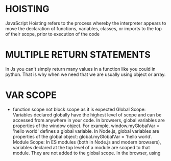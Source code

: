 # HOISTING 
JavaScript Hoisting refers to the process whereby the interpreter appears to move the declaration of functions, variables, classes, or imports to the top of their scope, prior to execution of the code


# MULTIPLE RETURN STATEMENTS
In Js you can't simply return many values in a function like you could in python.
That is why when we need that we are usually using object or array.

# VAR SCOPE
- function scope not block scope as it is expected
  Global Scope:
  Variables declared globally have the highest level of scope and can be accessed from anywhere in your code.
  In browsers, global variables are properties of the window object. For example, window.myGlobalVar = 'hello world' defines a global variable.
  In Node.js, global variables are properties of the global object: global.myGlobalVar = 'hello world'.
  Module Scope:
  In ES modules (both in Node.js and modern browsers), variables declared at the top level of a module are scoped to that module. They are not added to the global scope.
  In the browser, using <script type="module"> creates a module scope for that script.
  Function Scope:
  Variables declared with var (we try to avoid this) are limited to the function scope. They are accessible only within that function and any nested functions.
  Block Scope:
  ES6 introduced block scope with the let and const keywords. A block is typically defined by curly braces {}, like in if statements, loops, and other blocks of code.
  Variables declared with let and const are confined to their block, making them more predictable and reducing the chances of accidental variable hoisting.
# Anonymous functions
- no name
- useful when creating a function to be used only once, or to create a quick closure

# using a named function
```js
  function double(a) {
    return a + a;
  }
  conversions(double, 1, 2, 3);
  // 2 4 6
```
```js
// using an anonymous function
conversions(
  function (a) {
    return a + a;
  },
  1,
  2,
  3,
);
// 2 4 6
```

Function called by test internally is an anonymous function
```js
    function test(a, b) {
      return function(a, b) {a + b}
    }
```


# IIFE - immediately invoked function expression
```js
    (function () {
  console.log("JavaScript: at least it's not Java");
})();


// JavaScript: at least it's not Java
```

```js
const result = (function (a, b) {
  return a + b;
})(1, 2);

console.log(result);
// 3
```

The function is defined and then immediately called. It looks nasty, but it's occasionally useful for a couple of reasons:

Scope: It has its own scope
Expression: Can be convenient for computing a value as a single expression (like above)
Async: Can be used to quickly run code in an async function (we'll cover this later)

# 😵‍💫❗YOU CAN DO THAT 
```js
  const total = function calculateTotal(numMessages, bytesPerMessage) {
  return numMessages * bytesPerMessage;
  }(100, 24);
```


# *THIS* KEYWORD
# 1. EXPECTED BEHAVIOUR
This refers to an object that it was invoked in
```js
  const person = {
    name: "test",
    getName() {
      return this.name
    }
  }

  console.log(person.getName())
```

# 2. Window Context
*This* is not limited to objects or classes. That's where the problems start.
In the global window context This refers to the window
```js
 
  console.log(this) // Window
```
# 3. Node context Strict Mode
console.log(this) // undefined

# 4. Node context old
console.log(this) // {}

# 5. Arrow functions
Arrow functions inherit value of this from the parent scope
In the example below this would result in undefined - we are invoking it in node runtime in strict mode, global this 
in this context is undefined

```js
const person = {
  name: "test",
  getName: () =>  {
    return this.name
  }
}

console.log(person.getName()) // UNDEFINED 

```

# ARROW FUNCTIONS
What's the Difference?
Fat arrow functions are usually declared as variables, while the function keyword may or may not be declared as a variable.
Fat arrow functions *handle object scoping in a more intuitive way* 
Fat arrow functions *don't work as constructors*
Fat arrow functions *do not have access to arguments*

❌ this will not work
```js
// const foo = (x, y ) => {
//   console.log(...arguments)
// }
//
// foo(1, 2 )
```

✅ this will
You can assign a standard function to a variable or you can make it a name foo
```js
const oldFoo = function(x, y) {
  console.log(...arguments)
}

oldFoo(1, 2) // 1, 2

function oldFoo2(x, y) {
  console.log(...arguments)
}

oldFoo2(1, 2) // 1, 2
```

With a fat-arrow function, the this keyword refers to the same context as its parent. In essence, fat arrow functions "preserve" the this context. That's why this this.firstName and this.lastName are undefined in this example:

```js
const author = {
  firstName: "Lane",
  lastName: "Wagner",
  getName: () => {
    return `${this.firstName} ${this.lastName}`;
  },
};
console.log(author.getName());
// Prints: undefined undefined
// because `this` still refers to the global object
// and `firstName` and `lastName` are not defined globally
```


# SPREAD
The spread syntax shallow-copies the properties of the objects you're spreading. If properties have the same name, the last (right-most) object's property will overwrite the previous ones
```js 
  function mergeTemplates(defaultTemplates, customTemplates) {
  return {
    ...defaultTemplates, 
    ...customTemplates
  }
  // ?
}
```

# BIND 
In js methods ARE NOT BOUND TO THEIR OBJECT BY DEFAULT. So if we want to use a method as a callback function we may 
run into issues.
For example we want to use getName from person object:

✅ Works as expected
```js
const person = {
  name: "name",
  getName() {
    console.log( this.name)
  }
}

person.getName()
```
❌ Will not work
```js
  const boundMethodTest = person.getName;
// boundMethodTest(); // TypeError: Cannot read properties of undefined (reading 'name')
```

✅ In order to use this method we need to bind it to the person object
```js
const boundMethodCorrect = person.getName.bind(person)
boundMethodCorrect() // name
```

# Callback with bind example
```js
const campaign = {
  name: "Welcome Campaign",
  maxMessages: 100,
  sentMessages: 30,
  sendMessage() {
    this.sentMessages++;
  },
};

function sendWelcome(name, callback) {
  callback();
  console.log(`Sending: "Welcome ${name}! We are so glad you are here."`);
}

console.log("Campaign Messages:", campaign.sentMessages);

// don't touch above this line

sendWelcome("Tyler", campaign.sendMessage.bind(campaign));

// don't touch below this line

console.log("Campaign Messages:", campaign.sentMessages);
```


# CLASSES 
Templates for creating objects. 

```js
    class User {
      constructor(name, age) {
        this.name = name;
        this.age = age;
     }
  }
  const user = new User("Lane", 100);
```

❗ *Class* declaration creates a new class
❗ *constructor* is a method that is called when new object (new instance of a class) is created
❗ *new* keyword calls the constructor method and creates a new instance of the class

 By default all class properties are public, they can be accessed and modified from outside the class. 
```js
  const film = new Movie('Pulp Fiction')
  console.log(film.name);
  film.name = "Fuck you that's why"
  console.log(film.name) // Fuck you that's why
```
# PRIVATE PROPERTIES + SETTERS AND GETTERS
To get a private property define it at the top of the class with a hashtag
```js
class Movie2 {
  #name;
  constructor(name) {
    this.#name = name;
  }
  get title() {
    return this.#name;
  }
  set title(newTitle) {
    return this.#name = newTitle
  }
}

const film2 = new Movie2("Plebania");
console.log(film2.name); // undefined
console.log(film2.title)
```

# STATIC METHODS AND PROPERTIES
Can't be used by the instances of a class (objects created from the class templates). Useful for some internal 
calculations etc within a class.

```js
  class TestStatic {
  static count = 0;
  
  constructor(name) {
    this.name = name
  }
  
  static getCount() {
    console.log(this.count);
    return this.count;
  }

  // static member is not accessible - with private property we could access this 
  getCountFromInstance() {
    return this.count 
  }
}


  const test1 = new TestStatic("test1")
  console.log(test1.name) // test1

  test1.getCount() //: test1.getCount is not a function
  console.log(test1.count) // undefined
```


# STATIC METHODS ANOTHER EXAMPLE
- You can access class itself
- you can call some methods on the class from within the constructor function

```js 
  class Message {
  static TOTAL_MESSAGES = 0;
  static TOTAL_MESSAGE_LENGTH = 0;


  constructor(recipient, sender, body) {
    this.recipient = recipient;
    this.sender = sender;
    this.body = body;
    Message.TOTAL_MESSAGES++
    Message.TOTAL_MESSAGE_LENGTH  += body.length
  }

  static getAverageMessageLength() {
    console.log(Message.TOTAL_MESSAGES);
    console.log(Message.TOTAL_MESSAGE_LENGTH);
    return Math.round(this.TOTAL_MESSAGE_LENGTH / this.TOTAL_MESSAGES )
  }
}

const t = new Message('🍆', "🚀", "Cześć Marysia");
const t2 = new Message('🍆🍆', "🚀🚀", "Cześć Marysia sia");
console.log(Message.getAverageMessageLength())
```

# Getters and Setters 
Look like static methods but are accessed like properties without "()"
Notice that we've renamed this.name to this._name in our constructor to avoid a name collision with the getter itself.

```js
  class User {
  constructor(name, age) {
    this._name = name;
    this.age = age;
  }

  get name() {
    return this._name.toUpperCase();
  }
}

const lane = new User("Lane", 30);
console.log(lane.name); // LANE
```

```js
  class User {
  constructor(name, age) {
    this.name = name;
    this._age = age;
  }

  get age() {
    return this._age;
  }

  set age(value) {
    if (value < 0) {
      throw new Error("Age can't be negative.");
    }
    this._age = value;
  }
}

const lane = new User("Lane", 29);
lane.age = -5; // "Age can't be negative."
console.log(lane.age); // 29
```


Private Methods
Definition: Methods prefixed with # (e.g., #myMethod()), introduced in ES2022 for JavaScript classes.
Access: Only accessible within the class where they're defined. Cannot be called from outside the class or from instances.
Purpose: Encapsulate internal logic, prevent external access, and avoid name conflicts.
Static Methods
Definition: Methods prefixed with static (e.g., static myMethod()), available since ES6.
Access: Called directly on the class itself (e.g., ClassName.myMethod()), not on instances. Instances don't have access to them.
Purpose: Provide utility functions or behaviors that don't depend on instance state, like factory methods or constants.
Key Differences
Scope: Private methods are instance-bound and hidden; static methods are class-bound and shared.
Invocation: Private: this.#method() inside the class; Static: Class.method() outside.
Use Case: Private for internal encapsulation; Static for class-level operations without needing an instance.

# INHERITANCE
- Classes can inherit properties from other classes we do that using *extends* keyword
```js
class Sender {
  constructor(recipient) {
    this.recipient = recipient;
  }
}

class SMSSender extends Sender {
  sendMessage(message) {
    console.log(`Sending SMS to ${this.recipient}: ${message}`);
  }
}

class EmailSender extends Sender {
  sendMessage(message) {
    console.log(`Sending email to ${this.recipient}: ${message}`);

  }
}

const t = new SMSSender('TEST')
const te = new EmailSender('email')

t.sendMessage("Hello")
te.sendMessage("Idk")
// Sending SMS to TEST: Hello
// Sending email to email: Idk

```

# SUPER
The example from above works fine, but what if we want to add a constructor function to a class that inherits some 
properties from another class? In such case we need to call a constructor from that parent function too. 
For example lets say we want to add extra property to SMSSender class. Without super it will not work.
```js
class SMSSender extends Sender {
  constructor(someProperty, recipient) {
    super(recipient);
    this.someProperty = someProperty;
  }
  sendMessage(message) {
    console.log(`Sending SMS to ${this.recipient}: ${message}`);
  }
}
```

We can also use it to call parent method:
```js

class SMSSenderExtended extends SMSSender {
  constructor(someProperty, recipient) {
    super(recipient, someProperty);
  }
  send(message) {
    super.sendMessage(message)
  }
}

const t = new SMSSenderExtended(`some prop`, `recipient`)
t.send('whaaaaat')

```

# Another example
```js
class Sender {
  constructor(recipient) {
    this.recipient = recipient;
  }

  formatMessage(message) {
    return `To: ${this.recipient}, Message: ${message}`;
  }
}

class SMSSender extends Sender {
  constructor(recipient) {
    super(recipient)
  }
  formatMessage(message) {
    return `${super.formatMessage(message)} [SMS]`
  }
}

class EmailSender extends Sender {
  constructor(recipient) {
    super(recipient)
  }
  formatMessage(message) {
    return `${super.formatMessage(message)} [Email]`

  }
}

const t = new EmailSender('recipient')
console.log(t.formatMessage('Hi there'))


```

# INHERITANCE BEFORE CLASSES AND HOW IT ALL WORKS UNDER THE HOOD
Classes are just syntactic sugar for prototypes - underlying mechanism for inheritance. 
Every object in js has a prototype. It is stored internally in the property named __proto__ 
When object "inherits" from the parent it simply means that the parent is its 
prototype. At the very beginning of every prototype chain there is a prototype object. 
We can still create an object that has its prototype by using Object.create()
So when we create a new object its prototype is Object.prototype and Object.protytpe.__proto__ = null
```js
const newObj = {}
console.log(newObj.__proto__ === Object.prototype) // true
```
With classes, it's the same under the hood. When we create a class we also create an object who acts as the 
prototype for all new instances. 

```js
const pureTitan = {
  // (define a parent object / prototype)
  name: "Eren's mom",
  speak(msg) {
    console.log("*titan noises*");
  },
};
pureTitan.speak();
// *titan noises*

const beastTitan = Object.create(pureTitan); // (define a child)

console.log(beasTitan.__proto__ === pureTitan)

console.log(beastTitan.name); // (accessing .name from pureTitan)
console.log(beastTitan.__proto__.name); // (accessing .name from pureTitan)
// Eren's mom

beastTitan.name = "Zeke";
beastTitan.speak = function () {
  console.log(`${this.name} says, "I'm the Beast Titan"`);
};

beastTitan.speak();
// Zeke says, "I'm the Beast Titan"
```

# Object.getPrototypeOf() 
returns the prototype of an object

```js
const pureTitan = {
  name: "Eren's mom",
};

const beastTitan = Object.create(pureTitan);
beastTitan.name = "Zeke";

console.log(beastTitan); // { name: "Zeke" }
console.log(Object.getPrototypeOf(beastTitan)); // { name: "Eren's mom" }
console.log(Object.getPrototypeOf(Object.getPrototypeOf(beastTitan))); // {} (Object.prototype)
console.log(
        Object.getPrototypeOf(
                Object.getPrototypeOf(Object.getPrototypeOf(beastTitan)),
        ),
); // null (end of the chain)
```

# How Are Parent Members Accessed?
You might think that using Object.create() copies the properties from the parent object to the child object:

const pureTitan = {
name: "Eren's mom",
};

const beastTitan = Object.create(pureTitan);
console.log(beastTitan.name); // Eren's mom

JavaScript looks within the beastTitan object for the name property and doesn't find it because we never set one. So 
it *checks its prototype (using Object.getPrototypeOf(beastTitan))*, which is pureTitan, and finds the name property 
there. It uses that value instead.

```js
const user = {

  name: "Default User",
  type: "user",
};

const adminUser = Object.create(user);
adminUser.type = "admin";

function isAdmin(object) {
  
  // this is the same
  const isProto =  adminUser === object.__proto__
  const isProto2 =  adminUser === Object.getPrototypeOf(object);

  return isProto && isProto2
}
const newO = Object.create(adminUser);
isAdmin(newO) // true
```


# for loop
```js
function bulkSendCost(numMessages) {
  let cost = 0;
  for (let i = 0; numMessages > i; i++ ) {
    let dynamicFee = i + i / 100
    cost += dynamicFee
    if (i === 3) break
  }
  return cost;
}

console.log(bulkSendCost(10))

// calculate max messages within budget
function maxMessagesWithinBudget(budget) {
  let costOfMessages = 0;
  let messagesCount = 0;
  for (messagesCount; budget > costOfMessages; messagesCount++ ) {
    costOfMessages += 1 + messagesCount * 0.01
    if (budget < costOfMessages) break;
  }
  return messagesCount
}
maxMessagesWithinBudget(10)

//❗The same function thath coulg go endlessly until break
function maxMessagesWithinBudget(budget) {
  let totalCost = 0;
  let count = 0;

  //❗empty condition
  for (let i = 0; ; i++) {
    const cost = 1.0 + i * 0.01;
    if (totalCost + cost > budget) {
      break;
    }
    totalCost += cost;
    count += 1;
  }

  return count;
}


```
# PRIME NUMBERS TASK 
A prime number is a natural number greater than 1 that has exactly two distinct positive divisors:
→ 1 and itself.

Function to check prime numbers
Prime numbers can't be even


```js
function printPrimes(max) {
  for (let i = 0; max >= i; i++) {
    
    // 2 is a prime but 2 % 2 === condition would be true so we need to handle 2 first otherwise we would skip it 
    if (i === 2 ) {
    console.log(i)
    continue
  }
    
    // check for even numbers as above 2 they are never primes
    if (i % 2 === 0) continue

    // we start by setting flag as true 
    let isAPrime = true
    
    // now we start another loop where we will go through every number up until the currently checked one
    for (let j = 3;  j < i;   j++) {

      //this means it is not a prime number we want to break this check and update isAPrime flag
      if (i % j === 0) {
        isAPrime = false
        break
      }
    }
    
    if (isAPrime) console.log(i)
  }
}

printPrimes(20);
```

# Optimized algorithm to check prime numbers
An example from above works, but we can optimize it a lot
Each not prime number must have at least two divisors cause 
n = a x b
One must be greater or equal to square root n
One must be smaller or equal to square root n
Why?
If both were smaller than multiplication of them would be smaller than n
If both were bigger would be bigger
Knowing this we can simply check all numbers up until square root n

So in second loop to avoid checking all the numbers until n we just check square root of n
i * i <= n 
The loop will stop if i * i is bigger than n
We also increment by two since even numbers are not primes
This way our loop is much more efficient.


```js
function printPrimes(max) {
  for (let i = 0; max >= i; i++) {
    
      if (i === 2 ) {
        console.log(i)
        continue
      }
    if (i % 2 === 0) continue

    let isAPrime = true
    
    // start with 3 as this is the minimum
    for (let j = 3;  j * j  <= i; j+=2) {

      //this means it is not a prime number we want to break this check and update isAPrime flag
      if (i % j === 0) {
        isAPrime = false
        break
      }
    }
    
    if (isAPrime) console.log(i)
  }
}

printPrimes(20);
```

# while
```js
function getMaxMessagesToSend(costMultiplier, maxCostInPennies) {

  let actualCostInPennies = 1.0;
  let maxMessagesToSend = 1;
  let balance = maxCostInPennies - actualCostInPennies;

  // console.log({maxCostInPennies}, {actualCostInPennies});

  while (balance >= actualCostInPennies   ) {
    actualCostInPennies *= costMultiplier;
    balance -= actualCostInPennies;
    maxMessagesToSend++;
    console.log(actualCostInPennies);
  }

  if (balance < 0) {
    maxMessagesToSend--;
  }

  return maxMessagesToSend;
}
```



# For in 
Used to loop over object keys

```js
const printMatchingProperties = (messageLog, searchTerm) => {

for (let key in messageLog) {
  if (key.startsWith(searchTerm)) console.log(`Found: ${key} ->  ${messageLog[key]}`)
} 
};
```
